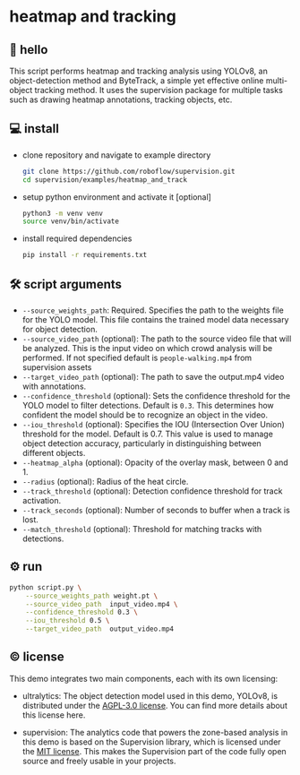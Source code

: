 # heatmap and tracking

## 👋 hello

This script performs heatmap and tracking analysis using YOLOv8, an object-detection method and
ByteTrack, a simple yet effective online multi-object tracking method. It uses the
supervision package for multiple tasks such as drawing heatmap annotations, tracking objects, etc.

## 💻 install

- clone repository and navigate to example directory

    ```bash
    git clone https://github.com/roboflow/supervision.git
    cd supervision/examples/heatmap_and_track
    ```

- setup python environment and activate it \[optional\]

    ```bash
    python3 -m venv venv
    source venv/bin/activate
    ```

- install required dependencies

    ```bash
    pip install -r requirements.txt
    ```

## 🛠️ script arguments

- `--source_weights_path`: Required. Specifies the path to the weights file for the
    YOLO model. This file contains the trained model data necessary for object detection.
- `--source_video_path` (optional): The path to the source video file that will be
    analyzed. This is the input video on which crowd analysis will be performed.
    If not specified default is `people-walking.mp4` from supervision assets
- `--target_video_path` (optional): The path to save the output.mp4 video with annotations.
- `--confidence_threshold` (optional): Sets the confidence threshold for the YOLO model
    to filter detections. Default is `0.3`. This determines how confident the model should
    be to recognize an object in the video.
- `--iou_threshold` (optional): Specifies the IOU (Intersection Over Union) threshold
    for the model. Default is 0.7. This value is used to manage object detection accuracy,
    particularly in distinguishing between different objects.
- `--heatmap_alpha` (optional): Opacity of the overlay mask, between 0 and 1.
- `--radius` (optional): Radius of the heat circle.
- `--track_threshold` (optional): Detection confidence threshold for track activation.
- `--track_seconds` (optional): Number of seconds to buffer when a track is lost.
- `--match_threshold` (optional): Threshold for matching tracks with detections.

## ⚙️ run

```bash
python script.py \
    --source_weights_path weight.pt \
    --source_video_path  input_video.mp4 \
    --confidence_threshold 0.3 \
    --iou_threshold 0.5 \
    --target_video_path  output_video.mp4
```

## © license

This demo integrates two main components, each with its own licensing:

- ultralytics: The object detection model used in this demo, YOLOv8, is distributed
    under the [AGPL-3.0 license](https://github.com/ultralytics/ultralytics/blob/main/LICENSE).
    You can find more details about this license here.

- supervision: The analytics code that powers the zone-based analysis in this demo is
    based on the Supervision library, which is licensed under the
    [MIT license](https://github.com/roboflow/supervision/blob/develop/LICENSE.md). This
    makes the Supervision part of the code fully open source and freely usable in your
    projects.
